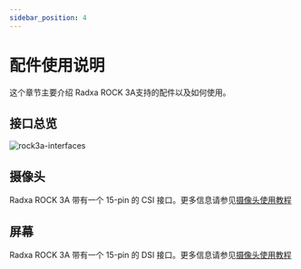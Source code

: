 ```yaml
---
sidebar_position: 4
---
```


# 配件使用说明

这个章节主要介绍 Radxa ROCK 3A支持的配件以及如何使用。

## 接口总览

![rock3a-interfaces](/img/rock3/3a/rock3a-system-block-diagram.webp)

## 摄像头

Radxa ROCK 3A 带有一个 15-pin 的 CSI 接口。更多信息请参见[摄像头使用教程](../accessories/camera)

## 屏幕

Radxa ROCK 3A 带有一个 15-pin 的 DSI 接口。更多信息请参见[摄像头使用教程](../accessories/display)
